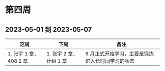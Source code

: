 # 第四周

## 2023-05-01 到 2023-05-07

| 这周                   | 下周                    | 备注                                             |
| ---------------------- | ----------------------- | ------------------------------------------------ |
| 1. 张宇 1 章，408 2 章 | 1. 张宇 2 章，计组 1 章 | 6 月正式开始学习，主要是锻炼进入长时间学习的状态 |
